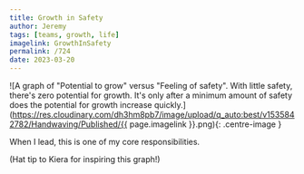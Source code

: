 ```yaml
---
title: Growth in Safety
author: Jeremy
tags: [teams, growth, life]
imagelink: GrowthInSafety
permalink: /724
date: 2023-03-20
---
```


![A graph of "Potential to grow" versus "Feeling of safety". With little safety, there's zero potential for growth. It's only after a minimum amount of safety does the potential for growth increase quickly.](https://res.cloudinary.com/dh3hm8pb7/image/upload/q_auto:best/v1535842782/Handwaving/Published/{{ page.imagelink }}.png){: .centre-image }

When I lead, this is one of my core responsibilities.

(Hat tip to Kiera for inspiring this graph!)
